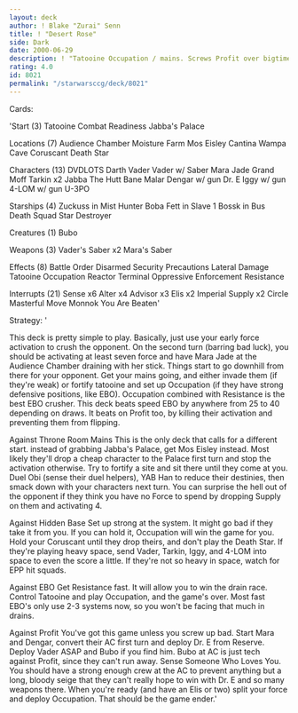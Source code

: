 ```yaml
---
layout: deck
author: ! Blake "Zurai" Senn
title: ! "Desert Rose"
side: Dark
date: 2000-06-29
description: ! "Tatooine Occupation / mains. Screws Profit over bigtime."
rating: 4.0
id: 8021
permalink: "/starwarsccg/deck/8021"
---
```

Cards: 

'Start (3)
Tatooine
Combat Readiness
Jabba's Palace

Locations (7)
Audience Chamber
Moisture Farm
Mos Eisley
Cantina
Wampa Cave
Coruscant
Death Star

Characters (13)
DVDLOTS
Darth Vader
Vader w/ Saber
Mara Jade
Grand Moff Tarkin x2
Jabba The Hutt
Bane Malar
Dengar w/ gun
Dr. E
Iggy w/ gun
4-LOM w/ gun
U-3PO

Starships (4)
Zuckuss in Mist Hunter
Boba Fett in Slave 1
Bossk in Bus
Death Squad Star Destroyer

Creatures (1)
Bubo

Weapons (3)
Vader's Saber x2
Mara's Saber

Effects (8)
Battle Order
Disarmed
Security Precautions
Lateral Damage
Tatooine Occupation
Reactor Terminal
Oppressive Enforcement
Resistance

Interrupts (21)
Sense x6
Alter x4
Advisor x3
Elis x2
Imperial Supply x2
Circle
Masterful Move
Monnok
You Are Beaten'

Strategy: '

This deck is pretty simple to play. Basically, just use your early force activation to crush the opponent. On the second turn (barring bad luck), you should be activating at least seven force and have Mara Jade at the Audience Chamber draining with her stick. Things start to go downhill from there for your opponent. Get your mains going, and either invade them (if they're weak) or fortify tatooine and set up Occupation (if they have strong defensive positions, like EBO). Occupation combined with Resistance is the best EBO crusher. This deck beats speed EBO by anywhere from 25 to 40 depending on draws. It beats on Profit too, by killing their activation and preventing them from flipping.

Against Throne Room Mains This is the only deck that calls for a different start. instead of grabbing Jabba's Palace, get Mos Eisley instead. Most likely they'll drop a cheap character to the Palace first turn and stop the activation otherwise. Try to fortify a site and sit there until they come at you. Duel Obi (sense their duel helpers), YAB Han to reduce their destinies, then smack down with your characters next turn. You can surprise the hell out of the opponent if they think you have no Force to spend by dropping Supply on them and activating 4.

Against Hidden Base Set up strong at the system. It might go bad if they take it from you. If you can hold it, Occupation will win the game for you. Hold your Coruscant until they drop theirs, and don't play the Death Star. If they're playing heavy space, send Vader, Tarkin, Iggy, and 4-LOM into space to even the score a little. If they're not so heavy in space, watch for EPP hit squads.

Against EBO Get Resistance fast. It will allow you to win the drain race. Control Tatooine and play Occupation, and the game's over. Most fast EBO's only use 2-3 systems now, so you won't be facing that much in drains.

Against Profit You've got this game unless you screw up bad. Start Mara and Dengar, convert their AC first turn and deploy Dr. E from Reserve. Deploy Vader ASAP and Bubo if you find him. Bubo at AC is just tech against Profit, since they can't run away. Sense Someone Who Loves You. You should have a strong enough crew at the AC to prevent anything but a long, bloody seige that they can't really hope to win with Dr. E and so many weapons there. When you're ready (and have an Elis or two) split your force and deploy Occupation. That should be the game ender.'
